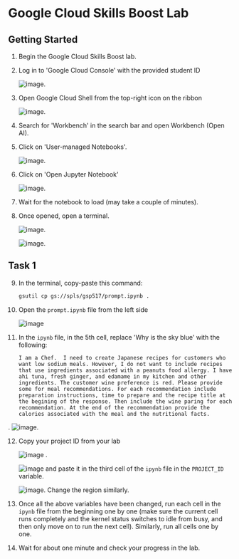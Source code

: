 # Google Cloud Skills Boost Lab

## Getting Started

1. Begin the Google Cloud Skills Boost lab.

2. Log in to 'Google Cloud Console' with the provided student ID 

   ![image](pics/cloud_console.png).

3. Open Google Cloud Shell from the top-right icon on the ribbon 

   ![image](pics/cloud_shell.png).

4. Search for 'Workbench' in the search bar and open Workbench (Open AI).

5. Click on 'User-managed Notebooks'. 

   ![image](pics/user_managed.png).

6. Click on 'Open Jupyter Notebook' 

   ![image](pics/open_jupyter.png).

7. Wait for the notebook to load (may take a couple of minutes).

8. Once opened, open a terminal. 

   ![image](pics/open_terminal.png).

   ![image](pics/terminal.png).

   
## Task 1

9. In the terminal, copy-paste this command: 

    ```bash
    gsutil cp gs://spls/gsp517/prompt.ipynb .
    ```

10. Open the `prompt.ipynb` file from the left side 

    ![image](pics/open_prompt.png)

11. In the `ipynb` file, in the 5th cell, replace 'Why is the sky blue' with the following:
    ```
    I am a Chef.  I need to create Japanese recipes for customers who want low sodium meals. However, I do not want to include recipes that use ingredients associated with a peanuts food allergy. I have ahi tuna, fresh ginger, and edamame in my kitchen and other ingredients. The customer wine preference is red. Please provide some for meal recommendations. For each recommendation include preparation instructions, time to prepare and the recipe title at the begining of the response. Then include the wine paring for each recommendation. At the end of the recommendation provide the calories associated with the meal and the nutritional facts.

   .
 ![image](pics/prior_change.png).

12. Copy your project ID from your lab 

    ![image](pics/project_id.png) .

    ![image](pics/project_id_change.png) and paste it in the third cell of the `ipynb` file in the `PROJECT_ID` variable. 

    ![image](pics/change_region.png). Change the region similarly.

13. Once all the above variables have been changed, run each cell in the `ipynb` file from the beginning one by one (make sure the current cell runs completely and the kernel status switches to idle from busy, and then only move on to run the next cell). Similarly, run all cells one by one.

14. Wait for about one minute and check your progress in the lab.
```
